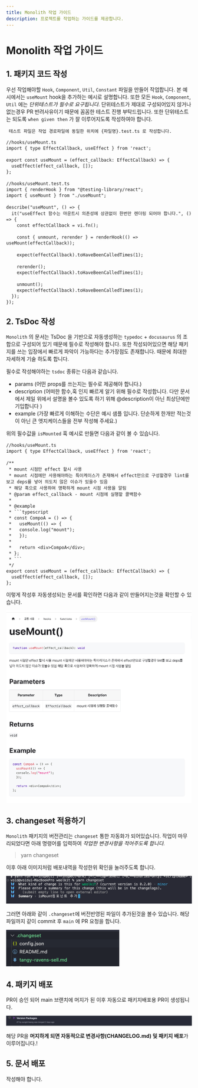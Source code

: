 ```yaml
---
title: Monolith 작업 가이드
description: 프로젝트를 작업하는 가이드를 제공합니다.
---
```



# Monolith 작업 가이드

## 1. 패키지 코드 작성 
우선 작업해야할 `Hook`, `Component`, `Util`, `Constant` 파일을 만들어 작업합니다.
본 예시에서는 `useMount` hook을 추가하는 예시로 설명합니다. 또한 모든 `Hook`, `Component`, `Util` 에는 *단위테스트가 필수로 요구됩니다.*
단위테스트가 제대로 구성되어있지 않거나 없는경우 PR 반려사유이기 때문에 꼼꼼한 테스트 진행 부탁드립니다. 
또한 단위테스트는 되도록 `when given then` 가 잘 이루어지도록 작성하여야 합니다.

```
 테스트 파일은 작업 경로파일에 동일한 위치에 {파일명}.test.ts 로 작성합니다.
```

```tsx
//hooks/useMount.ts
import { type EffectCallback, useEffect } from 'react';

export const useMount = (effect_callback: EffectCallback) => {
  useEffect(effect_callback, []);
};

//hooks/useMount.test.ts
import { renderHook } from "@testing-library/react";
import { useMount } from "./useMount";

describe("useMount", () => {
  it("useEffect 함수는 마운트시 의존성에 상관없이 한번만 렌더링 되어야 합니다.", () => {
    const effectCallback = vi.fn(); 
    
    const { unmount, rerender } = renderHook(() => useMount(effectCallback));

    expect(effectCallback).toHaveBeenCalledTimes(1);

    rerender(); 
    expect(effectCallback).toHaveBeenCalledTimes(1);

    unmount(); 
    expect(effectCallback).toHaveBeenCalledTimes(1);
  });
});

```

## 2. TsDoc 작성 
`Monolith` 의 문서는 TsDoc 을 기반으로 자동생성하는 `typedoc` + `docusaurus` 의 조합으로 구성되어 있기 때문에 필수로 작성해야 합니다.
또한 작성되어있으면 해당 패키지를 쓰는 입장에서 빠르게 파악이 가능하다는 추가장점도 존재합니다. 때문에 최대한 자세하게 기술 하도록 합니다.

필수로 작성해야하는 `tsdoc` 종류는 다음과 같습니다.
* params (어떤 props를 쓰는지는 필수로 제공해야 합니다.)
* description (어떠한 함수,훅 인지 빠르게 알기 위해 필수로 작성합니다. 다만 문서에서 제일 위에서 설명을 볼수 있도록 하기 위해 @description이 아닌 최상단에만 기입합니다 )
* example (가장 빠르게 이해하는 수단은 예시 샘플 입니다. 단순하게 한개만 적는것이 아닌 큰 엣지케이스들을 전부 작성해 주세요.)

위의 필수값을 `isMounted` 훅 예시로 만들면 다음과 같이 볼 수 있습니다.

```tsx
//hooks/useMount.ts
import { type EffectCallback, useEffect } from 'react';

/**
 * mount 시점만 effect 할시 사용
 * mount 시점에만 사용해야하는 특이케이스가 존재해서 effect만으로 구성할경우 lint를 보고 deps를 넣어 의도치 않은 이슈가 있을수 있음
 * 해당 훅으로 사용하여 명확하게 mount 시점 사용을 알림
 * @param effect_callback - mount 시점에 실행할 콜백함수
 * 
 * @example
 * ```typescript
 * const CompoA = () => {
 *   useMount(() => {
 *   console.log("mount");  
 *   });
 * 
 *   return <div>CompoA</div>;
 * };
 * ```
 */
export const useMount = (effect_callback: EffectCallback) => {
  useEffect(effect_callback, []);
};
```

이렇게 작성후 자동생성되는 문서를 확인하면 다음과 같이 만들어지는것을 확인할 수 있습니다.

![기여_1번이미지.png](./images/기여_1번이미지.png)


## 3. changeset 적용하기
`Monolith` 패키지의 버전관리는 `changeset` 통한 자동화가 되어있습니다. 
작업이 마무리되었다면 아래 명령어를 입력하여 *작업한 변경사항을 적어주도록 합니다.*

> yarn changeset

이후 아래 이미지처럼 배포내역을 작성한위 확인을 눌러주도록 합니다.

![기여_1번이미지.png](./images/기여_2번이미지.png)

그러면 아래와 같이 `.changeset`에 버전반영된 파일이 추가된것을 볼수 있습니다. 해당파일까지 같이 commit 후 `main` 에 PR 요청을 합니다.


![기여_1번이미지.png](./images/기여_3번이미지.png)

## 4. 패키지 배포
PR이 승인 되어 main 브랜치에 머지가 된 이후 자동으로 패키지배포용 PR이 생성됩니다. 

![기여_1번이미지.png](./images/기여_4번이미지.png)

해당 PR을 **머지하게 되면 자동적으로 변경사항(CHANGELOG.md) 및 패키지 배포**가 이루어집니다.!


## 5. 문서 배포
작성해야 합니다.
